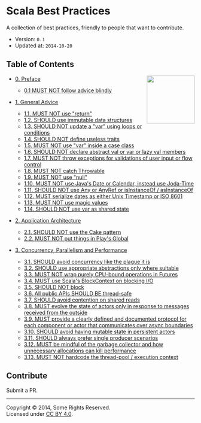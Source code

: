 # Scala Best Practices

A collection of best practices, friendly to people that want to
contribute.

- Version: `0.1`
- Updated at: `2014-10-20`

## Table of Contents

<img src="https://raw.githubusercontent.com/monifu/scala-best-practices/master/assets/scala-logo-256.png"  align="right" width="128" height="128" />

- [0. Preface](0-preface.md)
  - [0.1 MUST NOT follow advice blindly](0-preface.md#01-must-not-follow-advice-blindly)

- [1. General Advice](1-general-advice.md)
  - [1.1. MUST NOT use "return"](1-general-advice.md#11-must-not-use-return)
  - [1.2. SHOULD use immutable data structures](1-general-advice.md#12-should-use-immutable-data-structures)
  - [1.3. SHOULD NOT update a "var" using loops or conditions](1-general-advice.md#13-should-not-update-a-var-using-loops-or-conditions)
  - [1.4. SHOULD NOT define useless traits](1-general-advice.md#14-should-not-define-useless-traits)
  - [1.5. MUST NOT use "var" inside a case class](1-general-advice.md#15-must-not-use-var-inside-a-case-class)
  - [1.6. SHOULD NOT declare abstract val or var or lazy val members](1-general-advice.md#16-should-not-declare-abstract-val-or-var-or-lazy-val-members)
  - [1.7. MUST NOT throw exceptions for validations of user input or flow control](1-general-advice.md#17-must-not-throw-exceptions-for-validations-of-user-input-or-flow-control)
  - [1.8. MUST NOT catch Throwable](1-general-advice.md#18-must-not-catch-throwable-when-catching-exceptions)
  - [1.9. MUST NOT use "null"](1-general-advice.md#19-must-not-use-null)
  - [1.10. MUST NOT use Java's Date or Calendar, instead use Joda-Time](1-general-advice.md#110-must-not-use-javas-date-or-calendar-instead-use-joda-time)
  - [1.11. SHOULD NOT use Any or AnyRef or isInstanceOf / asInstanceOf](1-general-advice.md#111-should-not-use-any-or-anyref-or-isinstanceof--asinstanceof)
  - [1.12. MUST serialize dates as either Unix Timestamp or ISO 8601](1-general-advice.md#112-must-serialize-dates-as-either-unix-timestamp-or-as-iso-8601)
  - [1.13. MUST NOT use magic values](1-general-advice.md#113-must-not-use-magic-values)
  - [1.14. SHOULD NOT use var as shared state](1-general-advice.md#114-should-not-use-var-as-shared-state)

- [2. Application Architecture](2-architecture.md)
  - [2.1. SHOULD NOT use the Cake pattern](2-architecture.md#21-should-not-use-the-cake-pattern)
  - [2.2. MUST NOT put things in Play's Global](2-architecture.md#22-must-not-put-things-in-plays-global)

- [3. Concurrency, Parallelism and Performance](3-concurrency-paralelism-performance.md)
  - [3.1. SHOULD avoid concurrency like the plague it is](3-concurrency-paralelism-performance.md#31-should-avoid-concurrency-like-the-plague-it-is)
  - [3.2. SHOULD use appropriate abstractions only where suitable](3-concurrency-paralelism-performance.md#32-should-use-appropriate-abstractions-only-where-suitable---future-actors-rx)
  - [3.3. MUST NOT wrap purely CPU-bound operations in Futures](3-concurrency-paralelism-performance.md#33-must-not-wrap-purely-cpu-bound-operations-in-futures)
  - [3.4. MUST use Scala's BlockContext on blocking I/O](3-concurrency-paralelism-performance.md#34-must-use-scalas-blockcontext-on-blocking-io)
  - [3.5. SHOULD NOT block](3-concurrency-paralelism-performance.md#35-should-not-block)
  - [3.6. All public APIs SHOULD BE thread-safe](3-concurrency-paralelism-performance.md#36-all-public-apis-should-be-thread-safe)
  - [3.7. SHOULD avoid contention on shared reads](3-concurrency-paralelism-performance.md#37-should-avoid-contention-on-shared-reads)
  - [3.8. MUST evolve the state of actors only in response to messages received from the outside](3-concurrency-paralelism-performance.md#38-must-evolve-the-state-of-actors-only-in-response-to-messages-received-from-the-outside)
  - [3.9. MUST provide a clearly defined and documented protocol for each component or actor that communicates over async boundaries](3-concurrency-paralelism-performance.md#39-must-provide-a-clearly-defined-and-documented-protocol-for-each-component-or-actor-that-communicates-over-async-boundaries)
  - [3.10. SHOULD avoid having mutable state in persistent actors](3-concurrency-paralelism-performance.md#310-should-avoid-having-mutable-state-in-persistent-actors)
  - [3.11. SHOULD always prefer single producer scenarios](3-concurrency-paralelism-performance.md#311-should-always-prefer-single-producer-scenarios)
  - [3.12. MUST be mindful of the garbage collector and how unnecessary allocations can kill performance](3-concurrency-paralelism-performance.md#312-must-be-mindful-of-the-garbage-collector-and-how-unnecessary-allocations-can-kill-performance)
  - [3.13. MUST NOT hardcode the thread-pool / execution context](3-concurrency-paralelism-performance.md#313-must-not-hardcode-the-thread-pool--execution-context)

## Contribute

Submit a PR.

---

Copyright &copy; 2014, Some Rights Reserved.<br />Licensed under [CC BY 4.0](https://creativecommons.org/licenses/by/4.0/).

